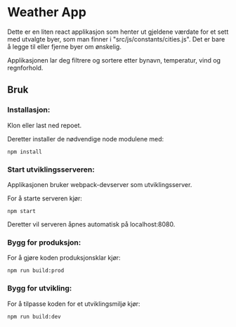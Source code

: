 # Weather App

Dette er en liten react applikasjon som henter ut gjeldene værdate for et sett med utvalgte byer,
som man finner i "src/js/constants/cities.js". Det er bare å legge til eller fjerne byer om ønskelig.

Applikasjonen lar deg filtrere og sortere etter bynavn, temperatur, vind og regnforhold.

## Bruk

### Installasjon:

Klon eller last ned repoet.

Deretter installer de nødvendige node modulene med:

```
npm install
```

### Start utviklingsserveren:

Applikasjonen bruker webpack-devserver som utviklingsserver.

For å starte serveren kjør:

```
npm start
```

Deretter vil serveren åpnes automatisk på localhost:8080.

### Bygg for produksjon:

For å gjøre koden produksjonsklar kjør:

```
npm run build:prod
```

### Bygg for utvikling:

For å tilpasse koden for et utviklingsmiljø kjør:

```
npm run build:dev
```
